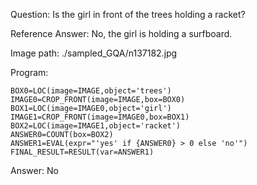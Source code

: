 Question: Is the girl in front of the trees holding a racket?

Reference Answer: No, the girl is holding a surfboard.

Image path: ./sampled_GQA/n137182.jpg

Program:

```
BOX0=LOC(image=IMAGE,object='trees')
IMAGE0=CROP_FRONT(image=IMAGE,box=BOX0)
BOX1=LOC(image=IMAGE0,object='girl')
IMAGE1=CROP_FRONT(image=IMAGE0,box=BOX1)
BOX2=LOC(image=IMAGE1,object='racket')
ANSWER0=COUNT(box=BOX2)
ANSWER1=EVAL(expr="'yes' if {ANSWER0} > 0 else 'no'")
FINAL_RESULT=RESULT(var=ANSWER1)
```
Answer: No

